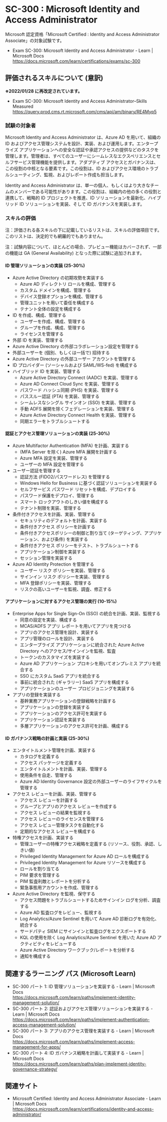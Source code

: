 # SC-300 : Microsoft Identity and Access Administrator
Microsoft 認定資格「Microsoft Certified : Identity and Access Administrator Associate」の対象試験です。

- Exam SC-300: Microsoft Identity and Access Administrator - Learn | Microsoft Docs  
https://docs.microsoft.com/learn/certifications/exams/sc-300

## 評価されるスキルについて (意訳)
**※2022/01/28 に再改定されています。**
- Exam SC-300: Microsoft Identity and Access Administrator–Skills Measured  
https://query.prod.cms.rt.microsoft.com/cms/api/am/binary/RE4Myp5

### 試験の対象者
Microsoft Identity and Access Administrator は、Azure AD を用いて、組織の ID およびアクセス管理システムを設計、実装、および運用します。エンタープライズ アプリケーションへの安全な認証や承認アクセスの提供などのタスクを管理します。管理者は、すべてのユーザーにシームレスなエクスペリエンスとセルフサービス管理機能を提供します。アダプティブ アクセスとガバナンスは、この役割の中核となる要素です。この役割は、ID およびアクセス環境のトラブルシューティング、監視、およびレポート作成も担当します。

Identity and Access Administrator は、単一の個人、もしくはより大きなチームのメンバーである可能性があります。この役割は、組織内の他の多くの役割と連携して、戦略的 ID プロジェクトを推進、ID ソリューションを最新化、ハイブリッド ID ソリューションを実装、そして ID ガバナンスを実装します。

### スキルの評価
注：評価される各スキルの下に記載しているリストは、スキルの評価項目です。このリストは、決定的でも網羅的でもありません。

注：試験内容について、ほとんどの場合、プレビュー機能はカバーされず、一部の機能は GA (General Availability) となった際に試験に追加されます。

#### ID 管理ソリューションの実装 (25-30%)
- Azure Active Directory の初期攻勢を実装する
  - Azure AD ディレクトリ ロールを構成、管理する
  - カスタム ドメインを構成、管理する
  - デバイス登録オプションを構成、管理する
  - 管理ユニットを用いて委任を構成する
  - テナント全体の設定を構成する
- ID を作成、構成、管理する
  - ユーザーを作成、構成、管理する
  - グループを作成、構成、管理する
  - ライセンスを管理する
-  外部 ID を実装、管理する
  - Azure Active Directory の外部コラボレーション設定を管理する
  - 外部ユーザーを (個別、もしくは一括で) 招待する
  - Azure Active Directory の外部ユーザー アカウントを管理する
  - ID プロバイダー (ソーシャルおよび SAML/WS-fed) を構成する
- ハイブリッド ID を実装、管理する
  - Azure Active Directory Connect (AADC) を実装、管理する
  - Azure AD Connect Cloud Sync を実装、管理する
  - パスワード ハッシュ同期 (PHS) を実装、管理する
  - パススルー認証 (PTA) を実装、管理する
  - シームレスなシングル サインオン (SSO) を実装、管理する
  - 手動 ADFS 展開を除くフェデレーションを実装、管理する
  - Azure Active Directory Connect Health を実装、管理する
  - 同期エラーをトラブルシュートする
#### 認証とアクセス管理ソリューションの実装 (25-30%)
- Azure Multifactor Authentication (MFA) を計画、実装する
  - (MFA Server を除く) Azure MFA 展開を計画する 
  - Azure MFA 設定を実装、管理する
  - ユーザーの MFA 設定を管理する
- ユーザー認証を管理する
  - 認証方法 (FIDO2/パスワードレス) を管理する
  - Windows Hello for Business に基づく認証ソリューションを実装する
  - セルフサービス パスワード リセットを構成、デプロイする
  - パスワード保護をデプロイ、管理する
  - スマート ロックアウトのしきい値を構成する
  - テナント制限を実装、管理する
- 条件付きアクセスを計画、実装、管理する
  - セキュリティのデフォルトを計画、実装する
  - 条件付きアクセス ポリシーを計画する
  - 条件付きアクセスポリシーの制御と割り当て (ターゲティング、アプリケーション、および条件) を実装する
  - 条件付きアクセス ポリシーをテスト、トラブルシュートする
  - アプリケーション制御を実装する
  - セッション管理を実装する
- Azure AD Identity Protection を管理する
  - ユーザー リスク ポリシーを実装、管理する
  - サインイン リスク ポリシーを実装、管理する
  - MFA 登録ポリシーを実装、管理する
  - リスクの高いユーザーを監視、調査、修正する
#### アプリケーションに対するアクセス管理の実行 (10-15%)
- Enterprise Apps for Single Sign-On (SSO) の統合を計画、実装、監視する
  - 同意の設定を実装、構成する
  - MCAS/ADFS アプリ レポートを用いてアプリを見つける
  - アプリのアクセス管理を設計、実装する
  - アプリ管理のロールを設計、実装する
  - エンタープライズ アプリケーションに統合された Azure Active Directory へのアクセス/サインインを監視、監査
  - トークンのカスタマイズを実装する
  - Azure AD アプリケーション プロキシを用いてオンプレミス アプリを統合する
  - SSO にカスタム SaaS アプリを統合する
  - 事前に統合された (ギャラリー) SaaS アプリを構成する
  - アプリケーションのユーザー プロビジョニングを実装する
- アプリの登録を実装する
  - 基幹業務アプリケーションの登録戦略を計画する
  - アプリケーションの登録を実装する
  - アプリケーションのアクセス許可を実装する
  - アプリケーション認証を実装する
  - 多層アプリケーションのアクセス許可を計画、構成する
#### ID ガバナンス戦略の計画と実装 (25-30%)
- エンタイトルメント管理を計画、実装する
  - カタログを定義する
  - アクセス パッケージを定義する
  - エンタイトルメントを計画、実装、管理する
  - 使用条件を自走、管理する
  - Azure AD Identity Governance 設定の外部ユーザーのライフサイクルを管理する
- アクセス レビューを計画、実装、管理する
  - アクセス レビューを計画する
  - グループとアプリのアクセス レビューを作成する
  - アクセス レビューの結果を監視する
  - アクセス レビューのライセンスを管理する
  - アクセス レビュー管理タスクを自動化する
  - 定期的なアクセス レビューを構成する
- 特権アクセスを計画、実装する
  - 管理ユーザーの特権アクセス戦略を定義する (リソース、役割、承認、しきい値)
  - Privileged Identity Management for Azure AD ロールを構成する
  - Privileged Identity Management for Azure リソースを構成する
  - ロールを割り当てる
  - PIM 要求を管理する
  - PIM 監査利敵とレポートを分析する
  - 緊急事態用アカウントを作成、管理する
- Azure Active Directory を監視、保守する
  - アクセス問題をトラブルシュートするためサインイン ログを分析、調査する
  - Azure AD 監査ログをレビュー、監視する
  - Log Analytics/Azure Sentinel を用いて Azure AD 診断ログを有効化、統合する
  - サードパティ SIEM にサインインと監査ログをエクスポートする
  - KQL の使用を除く Log Analytics/Azure Sentinel を用いた Azure AD アクティビティをレビューする
  - Azure Active Directory ワークブック/レポートを分析する
  - 通知を構成する

## 関連するラーニング パス (Microsoft Learn)
- SC-300 パート 1: ID 管理ソリューションを実装する - Learn | Microsoft Docs  
https://docs.microsoft.com/learn/paths/implement-identity-management-solution/
- SC-300 パート 2: 認証およびアクセス管理ソリューションを実装する - Learn | Microsoft Docs  
https://docs.microsoft.com/learn/paths/implement-authentication-access-management-solution/
- SC-300 パート 3: アプリのアクセス管理を実装する - Learn | Microsoft Docs  
https://docs.microsoft.com/learn/paths/implement-access-management-for-apps/
- SC-300 パート 4: ID ガバナンス戦略を計画して実装する - Learn | Microsoft Docs  
https://docs.microsoft.com/learn/paths/plan-implement-identity-governance-strategy/

## 関連サイト
- Microsoft Certified: Identity and Access Administrator Associate - Learn | Microsoft Docs  
https://docs.microsoft.com/learn/certifications/identity-and-access-administrator/
